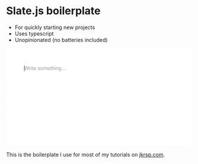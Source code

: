 # Slate.js boilerplate

- For quickly starting new projects
- Uses typescript
- Unopinionated (no batteries included)

![screenshot](boilerplate.png)

This is the boilerplate I use for most of my tutorials on [jkrsp.com](https://jkrsp.com/).
